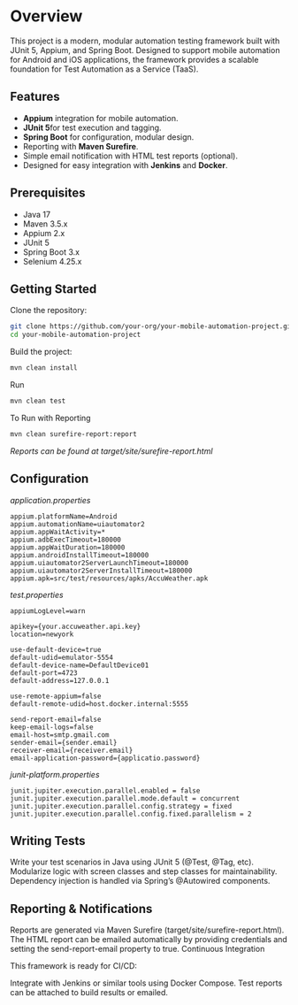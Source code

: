 # Overview

This project is a modern, modular automation testing framework built with JUnit 5, Appium, and Spring Boot. Designed to support mobile automation for Android and iOS applications, the framework provides a scalable foundation for Test Automation as a Service (TaaS).

## Features

- **Appium** integration for mobile automation.
- **JUnit 5**for test execution and tagging.
- **Spring Boot** for configuration, modular design.
- Reporting with **Maven Surefire**.
- Simple email notification with HTML test reports (optional).
- Designed for easy integration with **Jenkins** and **Docker**.

## Prerequisites

- Java 17
- Maven 3.5.x
- Appium 2.x 
- JUnit 5
- Spring Boot 3.x
- Selenium 4.25.x


## Getting Started

Clone the repository:

```bash
git clone https://github.com/your-org/your-mobile-automation-project.git
cd your-mobile-automation-project
```


Build the project:

```bash
mvn clean install
```

Run

```bash
mvn clean test
```

To Run with Reporting

```bash
mvn clean surefire-report:report 
```

_Reports can be found at target/site/surefire-report.html_

## Configuration

_application.properties_

    appium.platformName=Android
    appium.automationName=uiautomator2
    appium.appWaitActivity=*
    appium.adbExecTimeout=180000
    appium.appWaitDuration=180000
    appium.androidInstallTimeout=180000
    appium.uiautomator2ServerLaunchTimeout=180000
    appium.uiautomator2ServerInstallTimeout=180000
    appium.apk=src/test/resources/apks/AccuWeather.apk


_test.properties_

    appiumLogLevel=warn

    apikey={your.accuweather.api.key}
    location=newyork

    use-default-device=true
    default-udid=emulator-5554
    default-device-name=DefaultDevice01
    default-port=4723
    default-address=127.0.0.1

    use-remote-appium=false
    default-remote-udid=host.docker.internal:5555

    send-report-email=false
    keep-email-logs=false
    email-host=smtp.gmail.com
    sender-email={sender.email}
    receiver-email={receiver.email}
    email-application-password={applicatio.password}

    
_junit-platform.properties_

    junit.jupiter.execution.parallel.enabled = false
    junit.jupiter.execution.parallel.mode.default = concurrent
    junit.jupiter.execution.parallel.config.strategy = fixed
    junit.jupiter.execution.parallel.config.fixed.parallelism = 2


## Writing Tests

Write your test scenarios in Java using JUnit 5 (@Test, @Tag, etc).
Modularize logic with screen classes and step classes for maintainability.
Dependency injection is handled via Spring’s @Autowired components.

## Reporting & Notifications

Reports are generated via Maven Surefire (target/site/surefire-report.html).
The HTML report can be emailed automatically by providing credentials and setting the send-report-email property to true.
Continuous Integration

This framework is ready for CI/CD:

Integrate with Jenkins or similar tools using Docker Compose.
Test reports can be attached to build results or emailed.
